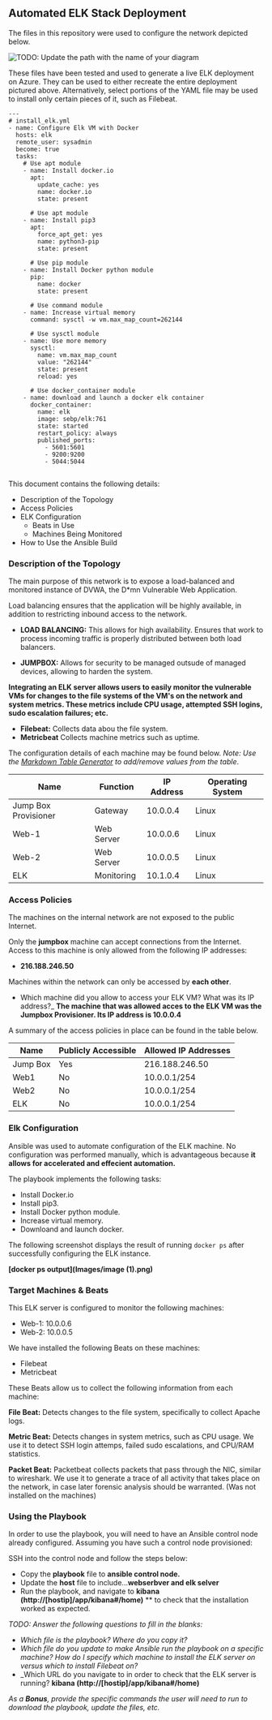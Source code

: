 ## Automated ELK Stack Deployment

The files in this repository were used to configure the network depicted below.

![TODO: Update the path with the name of your diagram](Images/diagram_filename.png)

These files have been tested and used to generate a live ELK deployment on Azure. They can be used to either recreate the entire deployment pictured above. Alternatively, select portions of the YAML file may be used to install only certain pieces of it, such as Filebeat.
```
---
# install_elk.yml
- name: Configure Elk VM with Docker
  hosts: elk
  remote_user: sysadmin
  become: true
  tasks:
    # Use apt module
    - name: Install docker.io
      apt:
        update_cache: yes
        name: docker.io
        state: present

      # Use apt module
    - name: Install pip3
      apt:
        force_apt_get: yes
        name: python3-pip
        state: present

      # Use pip module
    - name: Install Docker python module
      pip:
        name: docker
        state: present

      # Use command module
    - name: Increase virtual memory
      command: sysctl -w vm.max_map_count=262144

      # Use sysctl module
    - name: Use more memory
      sysctl:
        name: vm.max_map_count
        value: "262144"
        state: present
        reload: yes
        
      # Use docker_container module
    - name: download and launch a docker elk container
      docker_container:
        name: elk
        image: sebp/elk:761
        state: started
        restart_policy: always
        published_ports:
          - 5601:5601
          - 9200:9200
          - 5044:5044
          
```
This document contains the following details:
- Description of the Topology
- Access Policies
- ELK Configuration
  - Beats in Use
  - Machines Being Monitored
- How to Use the Ansible Build


### Description of the Topology

The main purpose of this network is to expose a load-balanced and monitored instance of DVWA, the D*mn Vulnerable Web Application.

Load balancing ensures that the application will be highly available, in addition to restricting inbound access to the network.

- **LOAD BALANCING:** This allows for high availability. Ensures that work to process incoming traffic is properly distributed between both load balancers.

- **JUMPBOX:** Allows for security to be managed outsude of managed devices, allowing to harden the system.

**Integrating an ELK server allows users to easily monitor the vulnerable VMs for changes to the file systems of the VM's on the network and system metrics. These metrics include CPU usage, attempted SSH logins, sudo escalation failures; etc.**

- **Filebeat:** Collects data abou the file system.
- **Metricbeat** Collects machine metrics such as uptime. 

The configuration details of each machine may be found below.
_Note: Use the [Markdown Table Generator](http://www.tablesgenerator.com/markdown_tables) to add/remove values from the table_.

| Name                 | Function   | IP Address | Operating System |
| ---------------------|------------|------------|------------------|
| Jump Box Provisioner | Gateway    | 10.0.0.4   | Linux            |
| Web-1                | Web Server | 10.0.0.6   | Linux            |
| Web-2                | Web Server | 10.0.0.5   | Linux            |
| ELK                  | Monitoring | 10.1.0.4   | Linux            |

### Access Policies

The machines on the internal network are not exposed to the public Internet. 

Only the **jumpbox** machine can accept connections from the Internet. Access to this machine is only allowed from the following IP addresses:
- **216.188.246.50**

Machines within the network can only be accessed by **each other**.
- Which machine did you allow to access your ELK VM? What was its IP address?_
**The machine that was allowed acces to the ELK VM was the Jumpbox Provisioner. Its IP address is 10.0.0.4** 

A summary of the access policies in place can be found in the table below.

| Name     | Publicly Accessible | Allowed IP Addresses |
|----------|---------------------|----------------------|
| Jump Box | Yes                 | 216.188.246.50       |
| Web1     | No                  | 10.0.0.1/254         |
| Web2     | No                  | 10.0.0.1/254         |
| ELK      | No                  | 10.0.0.1/254         |

### Elk Configuration

Ansible was used to automate configuration of the ELK machine. No configuration was performed manually, which is advantageous because **it allows for accelerated and effecient automation.**

The playbook implements the following tasks:
- Install Docker.io
- Install pip3.
- Install Docker python module.
- Increase virtual memory.
- Downloand and launch docker. 

The following screenshot displays the result of running `docker ps` after successfully configuring the ELK instance.

**[docker ps output](Images/image (1).png)**

### Target Machines & Beats
This ELK server is configured to monitor the following machines: 
- Web-1: 10.0.0.6
- Web-2: 10.0.0.5

We have installed the following Beats on these machines:
- Filebeat
- Metricbeat

These Beats allow us to collect the following information from each machine:

**File Beat:** Detects changes to the file system, specifically to collect Apache logs.

**Metric Beat:** Detects changes in system metrics, such as CPU usage. We use it to detect SSH login attemps, failed sudo escalations, and CPU/RAM statistics. 

**Packet Beat:** Packetbeat collects packets that pass through the NIC, similar to wireshark. We use it to generate a trace of all activity that takes place on the network, in case later forensic analysis should be warranted. (Was not installed on the machines)


### Using the Playbook
In order to use the playbook, you will need to have an Ansible control node already configured. Assuming you have such a control node provisioned: 

SSH into the control node and follow the steps below:
- Copy the **playbook** file to **ansible control node.**
- Update the **host** file to include...**webserbver and elk selver**
- Run the playbook, and navigate to **kibana (http://[hostip]/app/kibana#/home)** ** to check that the installation worked as expected.

_TODO: Answer the following questions to fill in the blanks:_
- _Which file is the playbook? Where do you copy it?_
- _Which file do you update to make Ansible run the playbook on a specific machine? How do I specify which machine to install the ELK server on versus which to install Filebeat on?_
- _Which URL do you navigate to in order to check that the ELK server is running? **kibana (http://[hostip]/app/kibana#/home)** 

_As a **Bonus**, provide the specific commands the user will need to run to download the playbook, update the files, etc._
